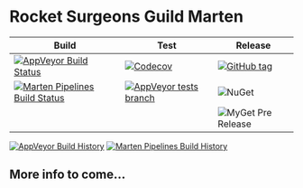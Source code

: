 # Rocket Surgeons Guild Marten

| Build | Test | Release |
|---|---|---|
| [![AppVeyor Build Status](https://img.shields.io/appveyor/ci/RocketSurgeonsGuild/Marten/master.svg?logo=appveyor&style=flat-square)](https://ci.appveyor.com/project/RocketSurgeonsGuild/Marten) | [![Codecov](https://img.shields.io/codecov/c/gh/RocketSurgeonsGuild/Marten/master.svg?style=flat-square)](https://codecov.io/gh/RocketSurgeonsGuild/Marten?style=flat-square) | [![GitHub tag](https://img.shields.io/github/tag/RocketSurgeonsGuild/Marten.svg?style=flat-square)](https://github.com/RocketSurgeonsGuild/Marten/tags) |
| [![Marten Pipelines Build Status](https://img.shields.io/vso/build/RocketSurgeonsGuild/Libraries/RSG.Marten.svg?logo=visualstudiocode&style=flat-square)](https://rocketsurgeonsguild.visualstudio.com/Libraries/_build?definitionId=16)  | [![AppVeyor tests branch](https://img.shields.io/appveyor/tests/RocketSurgeonsGuild/Marten/master.svg?style=flat-square)]() | ![NuGet](https://img.shields.io/nuget/v/Rocket.Surgery.Extensions.Marten.svg) |
|   |   | ![MyGet Pre Release](https://img.shields.io/myget/rocket-surgeons-guild/vpre/Rocket.Surgery.Extensions.Marten.svg?logo=nuget&style=flat-square&label=myget) |
[![AppVeyor Build History](https://buildstats.info/appveyor/chart/RocketSurgeonsGuild/Marten)](https://ci.appveyor.com/project/RocketSurgeonsGuild/Marten/history)
[![Marten Pipelines Build History](https://buildstats.info/azurepipelines/chart/RocketSurgeonsGuild/Libraries/16)](https://rocketsurgeonsguild.visualstudio.com/Libraries/_build?definitionId=16)

## More info to come...
